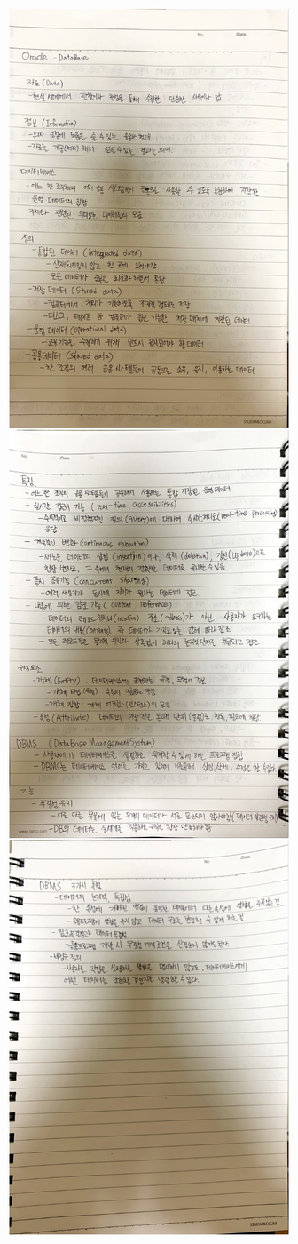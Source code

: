 ![image1](../../README/DataBaseImage/2020_09_28/01.JPG)
![image2](../../README/DataBaseImage/2020_09_28/02.JPG)
![image3](../../README/DataBaseImage/2020_09_28/03.JPG)
